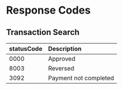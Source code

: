 # Response Codes

## Transaction Search
|**statusCode**|**Description**|
|:------------|:--------------|
|0000|Approved|
|8003|Reversed|
|3092|Payment not completed|


